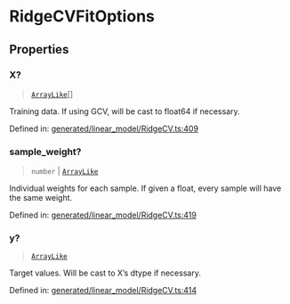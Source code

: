 # RidgeCVFitOptions

## Properties

### X?

> [`ArrayLike`](../types/ArrayLike.md)[]

Training data. If using GCV, will be cast to float64 if necessary.

Defined in:  [generated/linear\_model/RidgeCV.ts:409](https://github.com/transitive-bullshit/scikit-learn-ts/blob/92ab806/packages/sklearn/src/generated/linear_model/RidgeCV.ts#L409)

### sample\_weight?

> `number` \| [`ArrayLike`](../types/ArrayLike.md)

Individual weights for each sample. If given a float, every sample will have the same weight.

Defined in:  [generated/linear\_model/RidgeCV.ts:419](https://github.com/transitive-bullshit/scikit-learn-ts/blob/92ab806/packages/sklearn/src/generated/linear_model/RidgeCV.ts#L419)

### y?

> [`ArrayLike`](../types/ArrayLike.md)

Target values. Will be cast to X’s dtype if necessary.

Defined in:  [generated/linear\_model/RidgeCV.ts:414](https://github.com/transitive-bullshit/scikit-learn-ts/blob/92ab806/packages/sklearn/src/generated/linear_model/RidgeCV.ts#L414)
